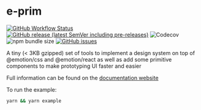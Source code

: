 # e-prim

[![GitHub Workflow Status](https://img.shields.io/github/workflow/status/dstoyanoff/e-prim/Merge)](https://github.com/dstoyanoff/e-prim/actions)
[![GitHub release (latest SemVer including pre-releases)](https://img.shields.io/github/v/release/dstoyanoff/e-prim?include_prereleases)](https://github.com/dstoyanoff/e-prim/releases)
![Codecov](https://img.shields.io/codecov/c/github/dstoyanoff/e-prim)
![npm bundle size](https://img.shields.io/bundlephobia/minzip/e-prim@latest?label=bundle%20size)
[![GitHub issues](https://img.shields.io/github/issues/dstoyanoff/e-prim)](https://github.com/dstoyanoff/e-prim/issues)

A tiny (< 3KB gzipped) set of tools to implement a design system on top of @emotion/css and @emotion/react as well as add some primitive components to make prototyping UI faster and easier

Full information can be found on the [documentation website](https://dstoyanoff.github.io/e-prim)

To run the example:

```sh
yarn && yarn example
```
